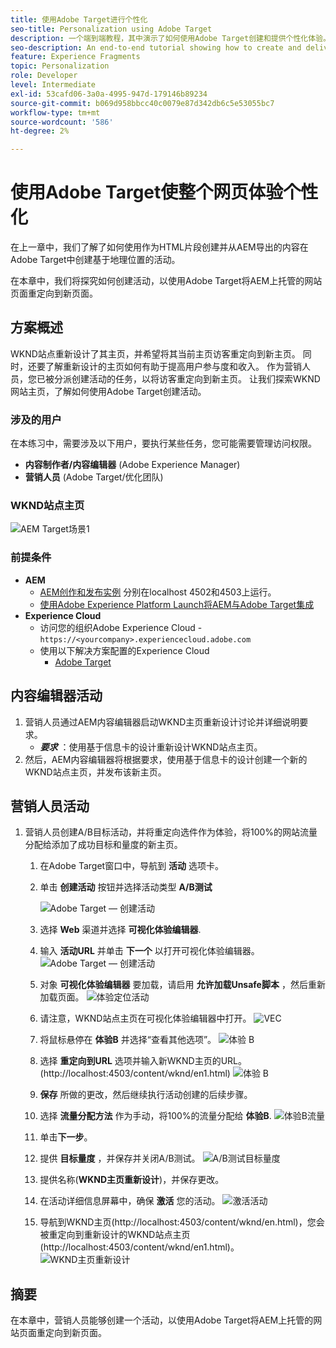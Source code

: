 ```yaml
---
title: 使用Adobe Target进行个性化
seo-title: Personalization using Adobe Target
description: 一个端到端教程，其中演示了如何使用Adobe Target创建和提供个性化体验。
seo-description: An end-to-end tutorial showing how to create and deliver personalized experience using Adobe Target.
feature: Experience Fragments
topic: Personalization
role: Developer
level: Intermediate
exl-id: 53cafd06-3a0a-4995-947d-179146b89234
source-git-commit: b069d958bbcc40c0079e87d342db6c5e53055bc7
workflow-type: tm+mt
source-wordcount: '586'
ht-degree: 2%

---
```


# 使用Adobe Target使整个网页体验个性化

在上一章中，我们了解了如何使用作为HTML片段创建并从AEM导出的内容在Adobe Target中创建基于地理位置的活动。

在本章中，我们将探究如何创建活动，以使用Adobe Target将AEM上托管的网站页面重定向到新页面。

## 方案概述

WKND站点重新设计了其主页，并希望将其当前主页访客重定向到新主页。 同时，还要了解重新设计的主页如何有助于提高用户参与度和收入。 作为营销人员，您已被分派创建活动的任务，以将访客重定向到新主页。 让我们探索WKND网站主页，了解如何使用Adobe Target创建活动。

### 涉及的用户

在本练习中，需要涉及以下用户，要执行某些任务，您可能需要管理访问权限。

* **内容制作者/内容编辑器** (Adobe Experience Manager)
* **营销人员** (Adobe Target/优化团队)

### WKND站点主页

![AEM Target场景1](assets/personalization-use-case-2/aem-target-use-case-2.png)

### 前提条件

* **AEM**
   * [AEM创作和发布实例](./implementation.md#getting-aem) 分别在localhost 4502和4503上运行。
   * [使用Adobe Experience Platform Launch将AEM与Adobe Target集成](./using-launch-adobe-io.md#aem-target-using-launch-by-adobe)
* **Experience Cloud**
   * 访问您的组织Adobe Experience Cloud - `https://<yourcompany>.experiencecloud.adobe.com`
   * 使用以下解决方案配置的Experience Cloud
      * [Adobe Target](https://experiencecloud.adobe.com)

## 内容编辑器活动

1. 营销人员通过AEM内容编辑器启动WKND主页重新设计讨论并详细说明要求。
   * ***要求*** ：使用基于信息卡的设计重新设计WKND站点主页。
2. 然后，AEM内容编辑器将根据要求，使用基于信息卡的设计创建一个新的WKND站点主页，并发布该新主页。

## 营销人员活动

1. 营销人员创建A/B目标活动，并将重定向选件作为体验，将100%的网站流量分配给添加了成功目标和量度的新主页。
   1. 在Adobe Target窗口中，导航到 **活动** 选项卡。
   2. 单击 **创建活动** 按钮并选择活动类型 **A/B测试**

      ![Adobe Target — 创建活动](assets/personalization-use-case-2/create-ab-activity.png)
   3. 选择 **Web** 渠道并选择 **可视化体验编辑器**.
   4. 输入 **活动URL** 并单击 **下一个** 以打开可视化体验编辑器。
      ![Adobe Target — 创建活动](assets/personalization-use-case-2/create-activity-ab-name.png)
   5. 对象 **可视化体验编辑器** 要加载，请启用 **允许加载Unsafe脚本** ，然后重新加载页面。
      ![体验定位活动](assets/personalization-use-case-1/load-unsafe-scripts.png)
   6. 请注意，WKND站点主页在可视化体验编辑器中打开。
      ![VEC](assets/personalization-use-case-2/vec.png)
   7. 将鼠标悬停在 **体验B** 并选择“查看其他选项”。
      ![体验 B](assets/personalization-use-case-2/redirect-url.png)
   8. 选择 **重定向到URL** 选项并输入新WKND主页的URL。 (http://localhost:4503/content/wknd/en1.html)
      ![体验 B](assets/personalization-use-case-2/redirect-url-2.png)
   9. **保存** 所做的更改，然后继续执行活动创建的后续步骤。
   10. 选择 **流量分配方法** 作为手动，将100%的流量分配给 **体验B**.
      ![体验B流量](assets/personalization-use-case-2/traffic.png)
   11. 单击&#x200B;**下一步**。
   12. 提供 **目标量度** ，并保存并关闭A/B测试。
      ![A/B测试目标量度](assets/personalization-use-case-2/goal-metric.png)
   13. 提供名称(**WKND主页重新设计**)，并保存更改。
   14. 在活动详细信息屏幕中，确保 **激活** 您的活动。
      ![激活活动](assets/personalization-use-case-2/ab-activate.png)
   15. 导航到WKND主页(http://localhost:4503/content/wknd/en.html)，您会被重定向到重新设计的WKND站点主页(http://localhost:4503/content/wknd/en1.html)。
      ![WKND主页重新设计](assets/personalization-use-case-2/WKND-home-page-redesign.png)

## 摘要

在本章中，营销人员能够创建一个活动，以使用Adobe Target将AEM上托管的网站页面重定向到新页面。
